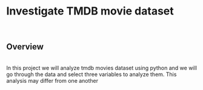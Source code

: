 <h1>Investigate TMDB movie dataset</h1><br/>
<h2>Overview</h2><br/>
In this project we will analyze tmdb movies dataset using python and we will go through the data and select three variables to analyze them. This analysis may differ from one another